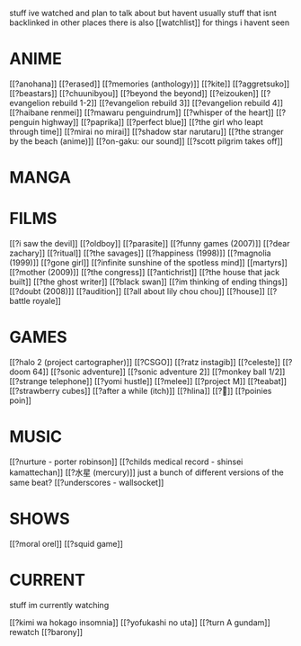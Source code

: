 stuff ive watched and plan to talk about but havent
usually stuff that isnt backlinked in other places
there is also [[watchlist]] for things i havent seen
# ANIME

[[?anohana]]
[[?erased]]
[[?memories (anthology)]]
[[?kite]]
[[?aggretsuko]]
[[?beastars]]
[[?chuunibyou]]
[[?beyond the beyond]]
[[?eizouken]]
[[?evangelion rebuild 1-2]]
[[?evangelion rebuild 3]]
[[?evangelion rebuild 4]]
[[?haibane renmei]]
[[?mawaru penguindrum]]
[[?whisper of the heart]]
[[?penguin highway]]
[[?paprika]]
[[?perfect blue]]
[[?the girl who leapt through time]]
[[?mirai no mirai]]
[[?shadow star narutaru]]
[[?the stranger by the beach (anime)]]
[[?on-gaku: our sound]]
[[?scott pilgrim takes off]]

# MANGA


# FILMS

[[?i saw the devil]]
[[?oldboy]]
[[?parasite]]
[[?funny games (2007)]]
[[?dear zachary]]
[[?ritual]]
[[?the savages]]
[[?happiness (1998)]]
[[?magnolia (1999)]]
[[?gone girl]]
[[?infinite sunshine of the spotless mind]]
[[martyrs]]
[[?mother (2009)]]
[[?the congress]]
[[?antichrist]]
[[?the house that jack built]]
[[?the ghost writer]]
[[?black swan]]
[[?im thinking of ending things]]
[[?doubt (2008)]]
[[?audition]]
[[?all about lily chou chou]]
[[?house]]
[[?battle royale]]

# GAMES

[[?halo 2 (project cartographer)]]
[[?CSGO]]
[[?ratz instagib]]
[[?celeste]]
[[?doom 64]]
[[?sonic adventure]]
[[?sonic adventure 2]]
[[?monkey ball 1/2]]
[[?strange telephone]]
[[?yomi hustle]]
[[?melee]]
[[?project M]]
[[?teabat]]
[[?strawberry cubes]]
[[?after a while (itch)]]
[[?hlina]]
[[?🐹]]
[[?poinies poin]]

# MUSIC

[[?nurture - porter robinson]]
[[?childs medical record - shinsei kamattechan]]
[[?水星 (mercury)]] just a bunch of different versions of the same beat?
[[?underscores - wallsocket]]
# SHOWS

[[?moral orel]]
[[?squid game]]

# CURRENT
stuff im currently watching

[[?kimi wa hokago insomnia]]
[[?yofukashi no uta]]
[[?turn A gundam]] rewatch
[[?barony]]